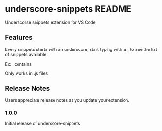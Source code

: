 # underscore-snippets README

Underscorse snippets extension for VS Code

## Features

Every snippets starts with an underscore, start typing with a _ to see the list of snippets available.

Ex: _contains

Only works in .js files

## Release Notes

Users appreciate release notes as you update your extension.

### 1.0.0

Initial release of underscore-snippets


